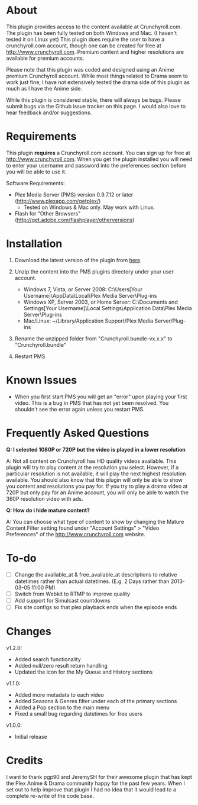 About
=====
This plugin provides access to the content available at Crunchyroll.com. The plugin has been fully tested on both Windows and Mac. (I haven't tested it on Linux yet) This plugin does require the user to have a crunchyroll.com account, though one can be created for free at http://www.crunchyroll.com. Premium content and higher resolutions are available for premium accounts.

Please note that this plugin was coded and designed using an Anime premium Crunchyroll account. While most things related to Drama seem to work just fine, I have not extensively tested the drama side of this plugin as much as I have the Anime side. 

While this plugin is considered stable, there will always be bugs. Please submit bugs via the Github issue tracker on this page. I would also love to hear feedback and/or suggestions. 

Requirements
============
This plugin **requires** a Crunchyroll.com account. You can sign up for free at http://www.crunchyroll.com. When you get the plugin installed you will need to enter your username and password into the preferences section before you will be able to use it. 

Software Requirements:

* Plex Media Server (PMS) version 0.9.7.12 or later (http://www.plexapp.com/getplex/)
	* Tested on Windows & Mac only. May work with Linux. 
* Flash for "Other Browsers" (http://get.adobe.com/flashplayer/otherversions)

Installation
============
1. Download the latest version of the plugin from [here](https://github.com/MattRK/Crunchyroll.bundle/archive/v1.1.0.zip).

2. Unzip the content into the PMS plugins directory under your user account.
	* Windows 7, Vista, or Server 2008: C:\Users\[Your Username]\AppData\Local\Plex Media Server\Plug-ins
	* Windows XP, Server 2003, or Home Server: C:\Documents and Settings\[Your Username]\Local Settings\Application Data\Plex Media Server\Plug-ins
	* Mac/Linux: ~/Library/Application Support/Plex Media Server/Plug-ins

3. Rename the unzipped folder from "Crunchyroll.bundle-vx.x.x" to "Crunchyroll.bundle"

4. Restart PMS

Known Issues
============
* When you first start PMS you will get an "error" upon playing your first video. This is a bug in PMS that has not yet been resolved. You shouldn't see the error again unless you restart PMS. 

Frequently Asked Questions
==========================
**Q: I selected 1080P or 720P but the video is played in a lower resolution**

A: Not all content on Crunchyroll has HD quality videos available. This plugin will try to play content at the resolution you select. However, if a particular resolution is not available, it will play the next highest resolution available. You should also know that this plugin will only be able to show you content and resolutions you pay for. If you try to play a drama video at 720P but only pay for an Anime account, you will only be able to watch the 360P resolution video with ads. 

**Q: How do i hide mature content?**

A: You can choose what type of content to show by changing the Mature Content Filter setting found under "Account Settings" > "Video Preferences" of the http://www.crunchyroll.com website. 

To-do
====
- [ ] Change the available_at & free_available_at descriptions to relative datetimes rather than actual datetimes. (E.g. 2 Days rather than 2013-03-05 11:00 PM) 
- [ ] Switch from Webkit to RTMP to improve quality
- [ ] Add support for Simulcast countdowns 
- [ ] Fix site configs so that plex playback ends when the episode ends

Changes
=======
v1.2.0:
* Added search functionality
* Added null/zero result return handling
* Updated the icon for the My Queue and History sections

v1.1.0:
* Added more metadata to each video
* Added Seasons & Genres filter under each of the primary sections
* Added a Pop section to the main menu
* Fixed a small bug regarding datetimes for free users

v1.0.0:
* Initial release

Credits
=======
I want to thank pgp90 and JeremySH for their awesome plugin that has kept the Plex Anime & Drama community happy for the past few years. When I set out to help improve that plugin I had no idea that it would lead to a complete re-write of the code base. 

